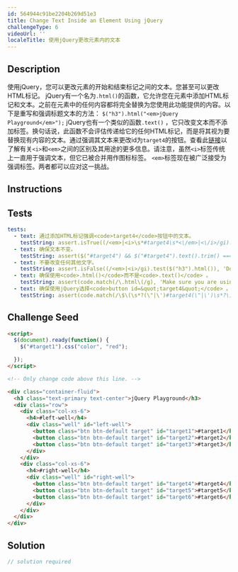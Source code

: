 ```yaml
---
id: 564944c91be2204b269d51e3
title: Change Text Inside an Element Using jQuery
challengeType: 6
videoUrl: ''
localeTitle: 使用jQuery更改元素内的文本
---
```


## Description
<section id="description">使用jQuery，您可以更改元素的开始和结束标记之间的文本。您甚至可以更改HTML标记。 jQuery有一个名为<code>.html()</code>的函数，它允许您在元素中添加HTML标记和文本。之前在元素中的任何内容都将完全替换为您使用此功能提供的内容。以下是重写和强调标题文本的方法： <code>$(&quot;h3&quot;).html(&quot;&lt;em&gt;jQuery Playground&lt;/em&gt;&quot;);</code> jQuery也有一个类似的函数<code>.text()</code> ，它只改变文本而不添加标签。换句话说，此函数不会评估传递给它的任何HTML标记，而是将其视为要替换现有内容的文本。通过强调其文本来更改id为<code>target4</code>的按钮。查看此<a href="https://developer.mozilla.org/en/docs/Web/HTML/Element/em" target="_blank">链接</a>以了解有关<code>&lt;i&gt;</code>和<code>&lt;em&gt;</code>之间的区别及其用途的更多信息。请注意，虽然<code>&lt;i&gt;</code>标签传统上一直用于强调文本，但它已被合并用作图标标签。 <code>&lt;em&gt;</code>标签现在被广泛接受为强调标签。两者都可以应对这一挑战。 </section>

## Instructions
<section id="instructions">
</section>

## Tests
<section id='tests'>

```yml
tests:
  - text: 通过添加HTML标记强调<code>target4</code>按钮中的文本。
    testString: assert.isTrue((/<em>|<i>\s*#target4\s*<\/em>|<\/i>/gi).test($("#target4").html()), 'Emphasize the text in your <code>target4</code> button by adding HTML tags.');
  - text: 确保文本不变。
    testString: assert($("#target4") && $("#target4").text().trim() === '#target4', 'Make sure the text is otherwise unchanged.');
  - text: 不要改变任何其他文字。
    testString: assert.isFalse((/<em>|<i>/gi).test($("h3").html()), 'Do not alter any other text.');
  - text: 确保使用<code>.html()</code>而不是<code>.text()</code> 。
    testString: assert(code.match(/\.html\(/g), 'Make sure you are using <code>.html()</code> and not <code>.text()</code>.');
  - text: 确保使用jQuery选择<code>button id=&quot;target4&quot;</code> 。
    testString: assert(code.match(/\$\(\s*?(\"|\')#target4(\"|\')\s*?\)\.html\(/), 'Make sure to select <code>button id="target4"</code> with jQuery.');

```

</section>

## Challenge Seed
<section id='challengeSeed'>

<div id='html-seed'>

```html
<script>
  $(document).ready(function() {
    $("#target1").css("color", "red");

  });
</script>

<!-- Only change code above this line. -->

<div class="container-fluid">
  <h3 class="text-primary text-center">jQuery Playground</h3>
  <div class="row">
    <div class="col-xs-6">
      <h4>#left-well</h4>
      <div class="well" id="left-well">
        <button class="btn btn-default target" id="target1">#target1</button>
        <button class="btn btn-default target" id="target2">#target2</button>
        <button class="btn btn-default target" id="target3">#target3</button>
      </div>
    </div>
    <div class="col-xs-6">
      <h4>#right-well</h4>
      <div class="well" id="right-well">
        <button class="btn btn-default target" id="target4">#target4</button>
        <button class="btn btn-default target" id="target5">#target5</button>
        <button class="btn btn-default target" id="target6">#target6</button>
      </div>
    </div>
  </div>
</div>

```

</div>



</section>

## Solution
<section id='solution'>

```js
// solution required
```
</section>
